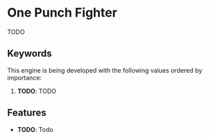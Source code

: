 One Punch Fighter
=================

TODO

## Keywords

This engine is being developed with the following values ordered by importance:

1. **TODO**: TODO

## Features

* **TODO**: Todo
